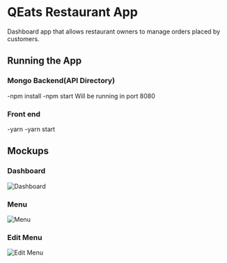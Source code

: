 # QEats Restaurant App

Dashboard app that allows restaurant owners to manage orders placed by customers.

## Running the App

### Mongo Backend(API Directory)
-npm install
-npm start
Will be running in port 8080

### Front end
-yarn
-yarn start

## Mockups

### Dashboard

![Dashboard](https://i.imgur.com/baxLY9E.jpg)

### Menu

![Menu](https://i.imgur.com/MpInujX.jpg)

### Edit Menu

![Edit Menu](https://i.imgur.com/SfyBVMP.jpg)
